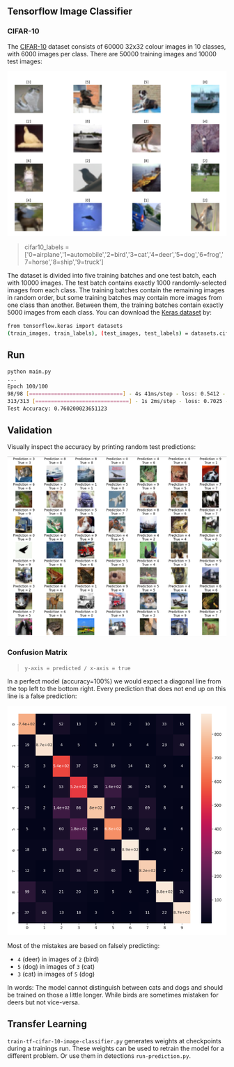 ## Tensorflow Image Classifier

### CIFAR-10

The [CIFAR-10](https://www.cs.toronto.edu/~kriz/cifar.html) dataset consists of 60000 32x32 colour images in 10 classes, with 6000 images per class. There are 50000 training images and 10000 test images:


![Tensorflow Image Classifier](./tf-cifar_01.png)

> cifar10_labels = ['0=airplane','1=automobile','2=bird','3=cat','4=deer','5=dog','6=frog','7=horse','8=ship','9=truck']


The dataset is divided into five training batches and one test batch, each with 10000 images. The test batch contains exactly 1000 randomly-selected images from each class. The training batches contain the remaining images in random order, but some training batches may contain more images from one class than another. Between them, the training batches contain exactly 5000 images from each class. You can download the [Keras dataset](https://github.com/keras-team/keras/tree/master/keras/datasets) by:


```bash
from tensorflow.keras import datasets
(train_images, train_labels), (test_images, test_labels) = datasets.cifar10.load_data()
```

## Run

```bash
python main.py
...
Epoch 100/100
98/98 [==============================] - 4s 41ms/step - loss: 0.5412 - accuracy: 0.8101
313/313 [==============================] - 1s 2ms/step - loss: 0.7025 - accuracy: 0.7602
Test Accuracy: 0.760200023651123
```

## Validation

Visually inspect the accuracy by printing random test predictions:

![Tensorflow Image Classifier](./tf-cifar_02.png)


### Confusion Matrix

> `y-axis = predicted / x-axis = true`

In a perfect model (accuracy=100%) we would expect a diagonal line from the top left to the bottom right. Every prediction that does not end up on this line is a false prediction:


![Tensorflow Image Classifier](./tf-cifar_03.png)


Most of the mistakes are based on falsely predicting:

* `4` (deer) in images of `2` (bird)
* `5` (dog) in images of `3` (cat)
* `3` (cat) in images of `5` (dog)


In words: The model cannot distinguish between cats and dogs and should be trained on those a little longer. While birds are sometimes mistaken for deers but not vice-versa.



## Transfer Learning

`train-tf-cifar-10-image-classifier.py` generates weights at checkpoints during a trainings run. These weights can be used to retrain the model for a different problem. Or use them in detections `run-prediction.py`.